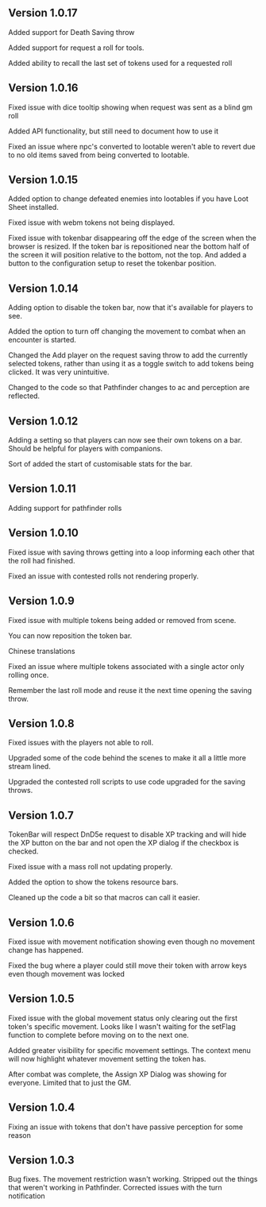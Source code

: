 ## Version 1.0.17
Added support for Death Saving throw

Added support for request a roll for tools.

Added ability to recall the last set of tokens used for a requested roll

## Version 1.0.16
Fixed issue with dice tooltip showing when request was sent as a blind gm roll

Added API functionality, but still need to document how to use it

Fixed an issue where npc's converted to lootable weren't able to revert due to no old items saved from being converted to lootable.

## Version 1.0.15
Added option to change defeated enemies into lootables if you have Loot Sheet installed.

Fixed issue with webm tokens not being displayed.

Fixed issue with tokenbar disappearing off the edge of the screen when the browser is resized.  If the token bar is repositioned near the bottom half of the screen it will position relative to the bottom, not the top.  And added a button to the configuration setup to reset the tokenbar position.

## Version 1.0.14
Adding option to disable the token bar, now that it's available for players to see.

Added the option to turn off changing the movement to combat when an encounter is started.

Changed the Add player on the request saving throw to add the currently selected tokens, rather than using it as a toggle switch to add tokens being clicked.  It was very unintuitive.

Changed to the code so that Pathfinder changes to ac and perception are reflected.

## Version 1.0.12
Adding a setting so that players can now see their own tokens on a bar.  Should be helpful for players with companions.

Sort of added the start of customisable stats for the bar.

## Version 1.0.11
Adding support for pathfinder rolls

## Version 1.0.10
Fixed issue with saving throws getting into a loop informing each other that the roll had finished.

Fixed an issue with contested rolls not rendering properly.

## Version 1.0.9
Fixed issue with multiple tokens being added or removed from scene.

You can now reposition the token bar.

Chinese translations

Fixed an issue where multiple tokens associated with a single actor only rolling once.

Remember the last roll mode and reuse it the next time opening the saving throw.

## Version 1.0.8
Fixed issues with the players not able to roll.

Upgraded some of the code behind the scenes to make it all a little more stream lined.

Upgraded the contested roll scripts to use code upgraded for the saving throws.

## Version 1.0.7
TokenBar will respect DnD5e request to disable XP tracking and will hide the XP button on the bar and not open the XP dialog if the checkbox is checked.

Fixed issue with a mass roll not updating properly.

Added the option to show the tokens resource bars.

Cleaned up the code a bit so that macros can call it easier.

## Version 1.0.6
Fixed issue with movement notification showing even though no movement change has happened.

Fixed the bug where a player could still move their token with arrow keys even though movement was locked

## Version 1.0.5
Fixed issue with the global movement status only clearing out the first token's specific movement.  Looks like I wasn't waiting for the setFlag function to complete before moving on to the next one.

Added greater visibility for specific movement settings.  The context menu will now highlight whatever movement setting the token has.

After combat was complete, the Assign XP Dialog was showing for everyone.  Limited that to just the GM.

## Version 1.0.4
Fixing an issue with tokens that don't have passive perception for some reason

## Version 1.0.3

Bug fixes.
The movement restriction wasn't working.
Stripped out the things that weren't working in Pathfinder.
Corrected issues with the turn notification
